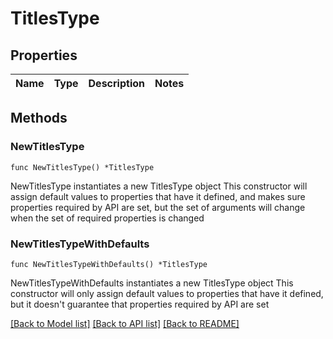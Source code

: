 # TitlesType

## Properties

Name | Type | Description | Notes
------------ | ------------- | ------------- | -------------

## Methods

### NewTitlesType

`func NewTitlesType() *TitlesType`

NewTitlesType instantiates a new TitlesType object
This constructor will assign default values to properties that have it defined,
and makes sure properties required by API are set, but the set of arguments
will change when the set of required properties is changed

### NewTitlesTypeWithDefaults

`func NewTitlesTypeWithDefaults() *TitlesType`

NewTitlesTypeWithDefaults instantiates a new TitlesType object
This constructor will only assign default values to properties that have it defined,
but it doesn't guarantee that properties required by API are set


[[Back to Model list]](../README.md#documentation-for-models) [[Back to API list]](../README.md#documentation-for-api-endpoints) [[Back to README]](../README.md)


